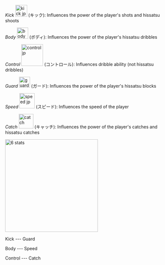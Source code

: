 _Kick_ <img width="38" alt="kick jp" src="https://user-images.githubusercontent.com/110833255/183727746-b4625e4f-365a-4143-a801-db404f955489.png">
(キック): Influences the power of the player's shots and hissatsu shoots

_Body_ <img width="36" alt="body jp" src="https://user-images.githubusercontent.com/110833255/183728275-0e6687eb-ca0d-497e-8700-5315c867e3da.png">
(ボディ): Influences the power of the player's hissatsu dribbles

_Control_ <img width="70" alt="control jp" src="https://user-images.githubusercontent.com/110833255/183729263-9a530858-b572-417f-a5a6-cf783b334cab.png">
(コントロール): Influences dribble ability (not hissatsu dribbles)

_Guard_ <img width="35" alt="guard jp" src="https://user-images.githubusercontent.com/110833255/183730700-a7a90193-4cdc-4085-a96a-09bd95fc6a63.png">
(ガード): Influences the power of the player's hissatsu blocks

_Speed_ <img width="49" alt="speed jp" src="https://user-images.githubusercontent.com/110833255/183731106-e1d66c6c-845a-429f-8be5-4f75b6022be5.png">
(スピード): Influences the speed of the player

_Catch_ <img width="47" alt="catch" src="https://user-images.githubusercontent.com/110833255/183732019-acc44311-4f20-46dc-b0b3-1fd50ddb9c41.png">
(キャッチ): Influences the power of the player's catches and hissatsu catches

<img width="299" alt="6 stats" src="https://user-images.githubusercontent.com/110833255/183732564-06bedbe7-49ec-47e7-ba5c-d5781aedf87a.png">

Kick --- Guard

Body --- Speed

Control --- Catch
